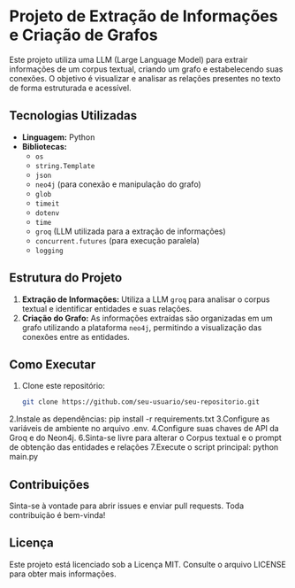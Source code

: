 # Projeto de Extração de Informações e Criação de Grafos

Este projeto utiliza uma LLM (Large Language Model) para extrair informações de um corpus textual, criando um grafo e estabelecendo suas conexões. O objetivo é visualizar e analisar as relações presentes no texto de forma estruturada e acessível.

## Tecnologias Utilizadas

- **Linguagem:** Python
- **Bibliotecas:**
  - `os`
  - `string.Template`
  - `json`
  - `neo4j` (para conexão e manipulação do grafo)
  - `glob`
  - `timeit`
  - `dotenv`
  - `time`
  - `groq` (LLM utilizada para a extração de informações)
  - `concurrent.futures` (para execução paralela)
  - `logging`

## Estrutura do Projeto

1. **Extração de Informações:** Utiliza a LLM `groq` para analisar o corpus textual e identificar entidades e suas relações.
2. **Criação do Grafo:** As informações extraídas são organizadas em um grafo utilizando a plataforma `neo4j`, permitindo a visualização das conexões entre as entidades.


## Como Executar

1. Clone este repositório:
   ```bash
   git clone https://github.com/seu-usuario/seu-repositorio.git
2.Instale as dependências:
  pip install -r requirements.txt
3.Configure as variáveis de ambiente no arquivo .env.
4.Configure suas chaves de API da Groq e do Neon4j.
6.Sinta-se livre para alterar o Corpus textual e o prompt de obtenção das entidades e relações
7.Execute o script principal:
  python main.py


## Contribuições
Sinta-se à vontade para abrir issues e enviar pull requests. Toda contribuição é bem-vinda!

## Licença
Este projeto está licenciado sob a Licença MIT. Consulte o arquivo LICENSE para obter mais informações.

